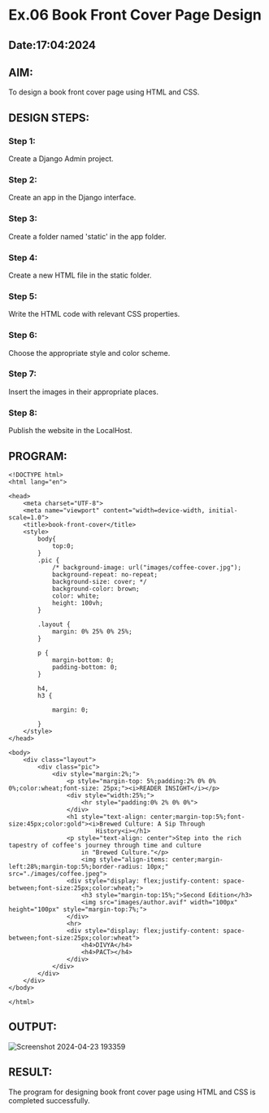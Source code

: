 # Ex.06 Book Front Cover Page Design
## Date:17:04:2024

## AIM:
To design a book front cover page using HTML and CSS.

## DESIGN STEPS:

### Step 1:
Create a Django Admin project.

### Step 2:
Create an app in the Django interface.

### Step 3:
Create a folder named 'static' in the app folder.

### Step 4:
Create a new HTML file in the static folder.

### Step 5:
Write the HTML code with relevant CSS properties.

### Step 6:
Choose the appropriate style and color scheme.

### Step 7:
Insert the images in their appropriate places.

### Step 8:
Publish the website in the LocalHost.

## PROGRAM:
```
<!DOCTYPE html>
<html lang="en">

<head>
    <meta charset="UTF-8">
    <meta name="viewport" content="width=device-width, initial-scale=1.0">
    <title>book-front-cover</title>
    <style>
        body{
            top:0;
        }
        .pic {
            /* background-image: url("images/coffee-cover.jpg");
            background-repeat: no-repeat;
            background-size: cover; */
            background-color: brown;
            color: white;
            height: 100vh;
        }

        .layout {
            margin: 0% 25% 0% 25%;
        }

        p {
            margin-bottom: 0;
            padding-bottom: 0;
        }

        h4,
        h3 {

            margin: 0;

        }
    </style>
</head>

<body>
    <div class="layout">
        <div class="pic">
            <div style="margin:2%;">
                <p style="margin-top: 5%;padding:2% 0% 0% 0%;color:wheat;font-size: 25px;"><i>READER INSIGHT</i></p>
                <div style="width:25%;">
                    <hr style="padding:0% 2% 0% 0%">
                </div>
                <h1 style="text-align: center;margin-top:5%;font-size:45px;color:gold"><i>Brewed Culture: A Sip Through
                        History<i></h1>
                <p style="text-align: center">Step into the rich tapestry of coffee's journey through time and culture
                    in "Brewed Culture."</p>
                    <img style="align-items: center;margin-left:28%;margin-top:5%;border-radius: 10px;" src="./images/coffee.jpeg">
                <div style="display: flex;justify-content: space-between;font-size:25px;color:wheat;">
                    <h3 style="margin-top:15%;">Second Edition</h3>
                    <img src="images/author.avif" width="100px" height="100px" style="margin-top:7%;">
                </div>
                <hr>
                <div style="display: flex;justify-content: space-between;font-size:25px;color:wheat">
                    <h4>DIVYA</h4>
                    <h4>PACT></h4>
                </div>
            </div>
        </div>
    </div>
</body>

</html>
```
## OUTPUT:
![Screenshot 2024-04-23 193359](https://github.com/D-I-V-Y-A-S/cover/assets/141506417/1d1bd52f-3ad6-4152-9f6a-db99e519c68d)


## RESULT:
The program for designing book front cover page using HTML and CSS is completed successfully.

